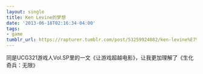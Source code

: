 ```yaml
---
layout: single
title: Ken Levine的梦想
date: '2013-06-18T02:16:34-04:00'
tags:
- game
tumblr_url: https://rapturer.tumblr.com/post/53259924082/ken-levine%E7%9A%84%E6%A2%A6%E6%83%B3
---
```

同是UCG321游戏人Vol.SP里的一文《让游戏超越电影》，让我更加理解了《生化奇兵：无限》

